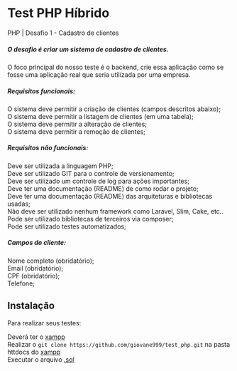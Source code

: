 # Test PHP Híbrido

PHP | Desafio 1 - Cadastro de clientes
##### O desafio é criar um sistema de cadastro de clientes.

O foco principal do nosso teste é o backend, crie essa aplicação como se fosse uma aplicação real que seria utilizada por uma empresa.

##### Requisitos funcionais:
O sistema deve permitir a criação de clientes (campos descritos abaixo); <br>
O sistema deve permitir a listagem de clientes (em uma tabela);<br>
O sistema deve permitir a alteração de clientes;<br>
O sistema deve permitir a remoção de clientes;<br>

##### Requisitos não funcionais:
Deve ser utilizada a linguagem PHP;<br>
Deve ser utilizado GIT para o controle de versionamento;<br>
Deve ser utilizado um controle de log para ações importantes;<br>
Deve ter uma documentação (README) de como rodar o projeto;<br>
Deve ter uma documentação (README) das arquiteturas e bibliotecas usadas;<br>
Não deve ser utilizado nenhum framework como Laravel, Slim, Cake, etc..<br>
Pode ser utilizado bibliotecas de terceiros via composer;<br>
Pode ser utilizado testes automatizados;<br>

##### Campos do cliente:
Nome completo (obridatório);<br>
Email (obridatório);<br>
CPF (obridatório);<br>
Telefone;<br>


## Instalação 

Para realizar seus testes:

Deverá ter o [xampp](https://www.apachefriends.org/download.html) <br>
Realizar o `git clone https://github.com/giovane999/test_php.git` na pasta httdocs do [xampp](https://www.apachefriends.org/download.html) <br> 
Executar o arquivo [.sql](https://github.com/giovane999/test_php/blob/master/tb_clientes.sql) <br>

